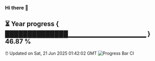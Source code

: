 ### Hi there 👋
⏳ Year progress { ██████████████▁▁▁▁▁▁▁▁▁▁▁▁▁▁▁▁ } 46.87 %
---
⏰ Updated on Sat, 21 Jun 2025 01:42:02 GMT
![Progress Bar CI](https://github.com/liununu/liununu/workflows/Progress%20Bar%20CI/badge.svg)
